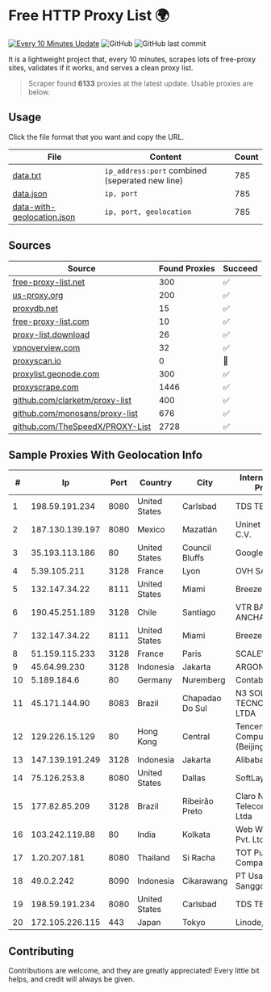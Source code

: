 
# Free HTTP Proxy List 🌍

[![Every 10 Minutes Update](https://github.com/mertguvencli/http-proxy-list/actions/workflows/main.yml/badge.svg?branch=main)](https://github.com/mertguvencli/http-proxy-list/actions/workflows/main.yml)
![GitHub](https://img.shields.io/github/license/mertguvencli/http-proxy-list)
![GitHub last commit](https://img.shields.io/github/last-commit/mertguvencli/http-proxy-list)

It is a lightweight project that, every 10 minutes, scrapes lots of free-proxy sites, validates if it works, and serves a clean proxy list.


> Scraper found **6133** proxies at the latest update. Usable proxies are below.

## Usage

Click the file format that you want and copy the URL.


|File|Content|Count|
|----|-------|-----|
|[data.txt](https://raw.githubusercontent.com/mertguvencli/http-proxy-list/main/proxy-list/data.txt)|`ip_address:port` combined (seperated new line)|785|
|[data.json](https://raw.githubusercontent.com/mertguvencli/http-proxy-list/main/proxy-list/data.json)|`ip, port`|785|
|[data-with-geolocation.json](https://raw.githubusercontent.com/mertguvencli/http-proxy-list/main/proxy-list/data-with-geolocation.json)|`ip, port, geolocation`|785|

## Sources

|Source|Found Proxies|Succeed|
|------|-------------|-------|
|[free-proxy-list.net](https://free-proxy-list.net)|300|✅|
|[us-proxy.org](https://www.us-proxy.org)|200|✅|
|[proxydb.net](http://proxydb.net)|15|✅|
|[free-proxy-list.com](https://free-proxy-list.com/?page=&port=&type%5B%5D=http&type%5B%5D=https&up_time=0&search=Search)|10|✅|
|[proxy-list.download](https://www.proxy-list.download/HTTP)|26|✅|
|[vpnoverview.com](https://vpnoverview.com/privacy/anonymous-browsing/free-proxy-servers)|32|✅|
|[proxyscan.io](https://www.proxyscan.io)|0|🚫|
|[proxylist.geonode.com](https://proxylist.geonode.com/api/proxy-list?limit=300&page=1&sort_by=lastChecked&sort_type=desc&protocols=http,https)|300|✅|
|[proxyscrape.com](https://api.proxyscrape.com/v2/?request=displayproxies&protocol=http&timeout=10000&country=all&ssl=all&anonymity=all)|1446|✅|
|[github.com/clarketm/proxy-list](https://raw.githubusercontent.com/clarketm/proxy-list/master/proxy-list-raw.txt)|400|✅|
|[github.com/monosans/proxy-list](https://raw.githubusercontent.com/monosans/proxy-list/main/proxies/http.txt)|676|✅|
|[github.com/TheSpeedX/PROXY-List](https://raw.githubusercontent.com/TheSpeedX/PROXY-List/master/http.txt)|2728|✅|


## Sample Proxies With Geolocation Info

|#|Ip|Port|Country|City|Internet Service Provider|
|-|--|----|-------|----|-------------------------|
|1|198.59.191.234|8080|United States|Carlsbad|TDS TELECOM|
|2|187.130.139.197|8080|Mexico|Mazatlán|Uninet S.A. de C.V.|
|3|35.193.113.186|80|United States|Council Bluffs|Google LLC|
|4|5.39.105.211|3128|France|Lyon|OVH SAS|
|5|132.147.34.22|8111|United States|Miami|Breezeline|
|6|190.45.251.189|3128|Chile|Santiago|VTR BANDA ANCHA S.A.|
|7|132.147.34.22|8111|United States|Miami|Breezeline|
|8|51.159.115.233|3128|France|Paris|SCALEWAY|
|9|45.64.99.230|3128|Indonesia|Jakarta|ARGON|
|10|5.189.184.6|80|Germany|Nuremberg|Contabo GmbH|
|11|45.171.144.90|8083|Brazil|Chapadao Do Sul|N3 SOLUCOES TECNOLOGICAS LTDA|
|12|129.226.15.129|80|Hong Kong|Central|Tencent Cloud Computing (Beijing) Co|
|13|147.139.191.249|3128|Indonesia|Jakarta|Alibaba.com LLC|
|14|75.126.253.8|8080|United States|Dallas|SoftLayer|
|15|177.82.85.209|3128|Brazil|Ribeirão Preto|Claro NXT Telecomunicacoes Ltda|
|16|103.242.119.88|80|India|Kolkata|Web Werks India Pvt. Ltd.|
|17|1.20.207.181|8080|Thailand|Si Racha|TOT Public Company Limited|
|18|49.0.2.242|8090|Indonesia|Cikarawang|PT Usaha Adi Sanggoro|
|19|198.59.191.234|8080|United States|Carlsbad|TDS TELECOM|
|20|172.105.226.115|443|Japan|Tokyo|Linode, LLC|



## Contributing

Contributions are welcome, and they are greatly appreciated! Every
little bit helps, and credit will always be given.

